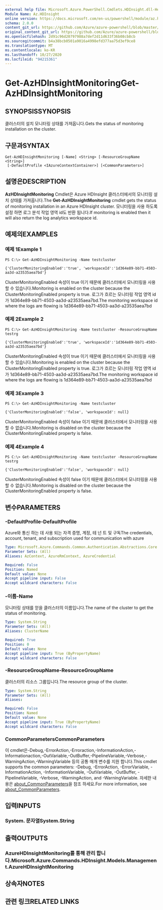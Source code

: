 ```yaml
---
external help file: Microsoft.Azure.PowerShell.Cmdlets.HDInsight.dll-Help.xml
Module Name: Az.HDInsight
online version: https://docs.microsoft.com/en-us/powershell/module/az.hdinsight/get-azhdinsightmonitoring
schema: 2.0.0
content_git_url: https://github.com/Azure/azure-powershell/blob/master/src/HDInsight/HDInsight/help/Get-AzHDInsightMonitoring.md
original_content_git_url: https://github.com/Azure/azure-powershell/blob/master/src/HDInsight/HDInsight/help/Get-AzHDInsightMonitoring.md
ms.openlocfilehash: 2d91c96d20797988a7def2d11d633f36b08cb8cb
ms.sourcegitcommit: b4a38bcb0501a9016a4998efd377aa75d3ef9ce8
ms.translationtype: MT
ms.contentlocale: ko-KR
ms.lasthandoff: 10/27/2020
ms.locfileid: "94215361"
---
```

# <span data-ttu-id="17e44-101">Get-AzHDInsightMonitoring</span><span class="sxs-lookup"><span data-stu-id="17e44-101">Get-AzHDInsightMonitoring</span></span>

## <span data-ttu-id="17e44-102">SYNOPSIS</span><span class="sxs-lookup"><span data-stu-id="17e44-102">SYNOPSIS</span></span>
<span data-ttu-id="17e44-103">클러스터의 설치 모니터링 상태를 가져옵니다.</span><span class="sxs-lookup"><span data-stu-id="17e44-103">Gets the status of monitoring installation on the cluster.</span></span>

## <span data-ttu-id="17e44-104">구문과</span><span class="sxs-lookup"><span data-stu-id="17e44-104">SYNTAX</span></span>

```
Get-AzHDInsightMonitoring [-Name] <String> [-ResourceGroupName <String>]
 [-DefaultProfile <IAzureContextContainer>] [<CommonParameters>]
```

## <span data-ttu-id="17e44-105">설명은</span><span class="sxs-lookup"><span data-stu-id="17e44-105">DESCRIPTION</span></span>
<span data-ttu-id="17e44-106">**AzHDInsightMonitoring** Cmdlet은 Azure HDInsight 클러스터에서의 모니터링 설치 상태를 가져옵니다.</span><span class="sxs-lookup"><span data-stu-id="17e44-106">The **Get-AzHDInsightMonitoring** cmdlet gets the status of monitoring installation in an Azure HDInsight cluster.</span></span> <span data-ttu-id="17e44-107">모니터링을 사용 하도록 설정 하면 로그 분석 작업 영역 id도 반환 됩니다.</span><span class="sxs-lookup"><span data-stu-id="17e44-107">If monitoring is enabled then it will also return the log analytics workspace id.</span></span>

## <span data-ttu-id="17e44-108">예제의</span><span class="sxs-lookup"><span data-stu-id="17e44-108">EXAMPLES</span></span>

### <span data-ttu-id="17e44-109">예제 1</span><span class="sxs-lookup"><span data-stu-id="17e44-109">Example 1</span></span>
```
PS C:\> Get-AzHDInsightMonitoring -Name testcluster

{'ClusterMonitoringEnabled':'true', 'workspaceId':'1d364e89-bb71-4503-aa3d-a23535aea7bd'}
```

<span data-ttu-id="17e44-110">ClusterMonitoringEnabled 속성이 true 이기 때문에 클러스터에서 모니터링을 사용할 수 있습니다.</span><span class="sxs-lookup"><span data-stu-id="17e44-110">Monitoring is enabled on the cluster because the ClusterMonitoringEnabled property is true.</span></span> <span data-ttu-id="17e44-111">로그가 흐르는 모니터링 작업 영역 id가 1d364e89-bb71-4503-aa3d-a23535aea7bd.</span><span class="sxs-lookup"><span data-stu-id="17e44-111">The monitoring workspace id where the logs are flowing is 1d364e89-bb71-4503-aa3d-a23535aea7bd</span></span>

### <span data-ttu-id="17e44-112">예제 2</span><span class="sxs-lookup"><span data-stu-id="17e44-112">Example 2</span></span>
```
PS C:\> Get-AzHDInsightMonitoring -Name testcluster -ResourceGroupName testrg

{'ClusterMonitoringEnabled':'true', 'workspaceId':'1d364e89-bb71-4503-aa3d-a23535aea7bd'}
```

<span data-ttu-id="17e44-113">ClusterMonitoringEnabled 속성이 true 이기 때문에 클러스터에서 모니터링을 사용할 수 있습니다.</span><span class="sxs-lookup"><span data-stu-id="17e44-113">Monitoring is enabled on the cluster because the ClusterMonitoringEnabled property is true.</span></span> <span data-ttu-id="17e44-114">로그가 흐르는 모니터링 작업 영역 id가 1d364e89-bb71-4503-aa3d-a23535aea7bd.</span><span class="sxs-lookup"><span data-stu-id="17e44-114">The monitoring workspace id where the logs are flowing is 1d364e89-bb71-4503-aa3d-a23535aea7bd</span></span>

### <span data-ttu-id="17e44-115">예제 3</span><span class="sxs-lookup"><span data-stu-id="17e44-115">Example 3</span></span>
```
PS C:\> Get-AzHDInsightMonitoring -Name testcluster

{'ClusterMonitoringEnabled':'false', 'workspaceId': null}
```

<span data-ttu-id="17e44-116">ClusterMonitoringEnabled 속성이 false 이기 때문에 클러스터에서 모니터링을 사용할 수 없습니다.</span><span class="sxs-lookup"><span data-stu-id="17e44-116">Monitoring is disabled on the cluster because the ClusterMonitoringEnabled property is false.</span></span>

### <span data-ttu-id="17e44-117">예제 4</span><span class="sxs-lookup"><span data-stu-id="17e44-117">Example 4</span></span>
```
PS C:\> Get-AzHDInsightMonitoring -Name testcluster -ResourceGroupName testrg

{'ClusterMonitoringEnabled':'false', 'workspaceId': null}
```

<span data-ttu-id="17e44-118">ClusterMonitoringEnabled 속성이 false 이기 때문에 클러스터에서 모니터링을 사용할 수 없습니다.</span><span class="sxs-lookup"><span data-stu-id="17e44-118">Monitoring is disabled on the cluster because the ClusterMonitoringEnabled property is false.</span></span>

## <span data-ttu-id="17e44-119">변수</span><span class="sxs-lookup"><span data-stu-id="17e44-119">PARAMETERS</span></span>

### <span data-ttu-id="17e44-120">-DefaultProfile</span><span class="sxs-lookup"><span data-stu-id="17e44-120">-DefaultProfile</span></span>
<span data-ttu-id="17e44-121">Azure와 통신 하는 데 사용 되는 자격 증명, 계정, 테 넌 트 및 구독</span><span class="sxs-lookup"><span data-stu-id="17e44-121">The credentials, account, tenant, and subscription used for communication with azure</span></span>

```yaml
Type: Microsoft.Azure.Commands.Common.Authentication.Abstractions.Core.IAzureContextContainer
Parameter Sets: (All)
Aliases: AzContext, AzureRmContext, AzureCredential

Required: False
Position: Named
Default value: None
Accept pipeline input: False
Accept wildcard characters: False
```

### <span data-ttu-id="17e44-122">-이름</span><span class="sxs-lookup"><span data-stu-id="17e44-122">-Name</span></span>
<span data-ttu-id="17e44-123">모니터링 상태를 얻을 클러스터의 이름입니다.</span><span class="sxs-lookup"><span data-stu-id="17e44-123">The name of the cluster to get the status of monitoring.</span></span>

```yaml
Type: System.String
Parameter Sets: (All)
Aliases: ClusterName

Required: True
Position: 0
Default value: None
Accept pipeline input: True (ByPropertyName)
Accept wildcard characters: False
```

### <span data-ttu-id="17e44-124">-ResourceGroupName</span><span class="sxs-lookup"><span data-stu-id="17e44-124">-ResourceGroupName</span></span>
<span data-ttu-id="17e44-125">클러스터의 리소스 그룹입니다.</span><span class="sxs-lookup"><span data-stu-id="17e44-125">The resource group of the cluster.</span></span>

```yaml
Type: System.String
Parameter Sets: (All)
Aliases:

Required: False
Position: Named
Default value: None
Accept pipeline input: True (ByPropertyName)
Accept wildcard characters: False
```

### <span data-ttu-id="17e44-126">CommonParameters</span><span class="sxs-lookup"><span data-stu-id="17e44-126">CommonParameters</span></span>
<span data-ttu-id="17e44-127">이 cmdlet은-Debug,-ErrorAction,-Erroraction,-InformationAction,-Informationaction,-OutVariable,-OutBuffer,-PipelineVariable,-Verbose,-WarningAction,-WarningVariable 등의 공통 매개 변수를 지원 합니다.</span><span class="sxs-lookup"><span data-stu-id="17e44-127">This cmdlet supports the common parameters: -Debug, -ErrorAction, -ErrorVariable, -InformationAction, -InformationVariable, -OutVariable, -OutBuffer, -PipelineVariable, -Verbose, -WarningAction, and -WarningVariable.</span></span> <span data-ttu-id="17e44-128">자세한 내용은 [about_CommonParameters](http://go.microsoft.com/fwlink/?LinkID=113216)을 참조 하세요.</span><span class="sxs-lookup"><span data-stu-id="17e44-128">For more information, see [about_CommonParameters](http://go.microsoft.com/fwlink/?LinkID=113216).</span></span>

## <span data-ttu-id="17e44-129">입력</span><span class="sxs-lookup"><span data-stu-id="17e44-129">INPUTS</span></span>

### <span data-ttu-id="17e44-130">System. 문자열</span><span class="sxs-lookup"><span data-stu-id="17e44-130">System.String</span></span>

## <span data-ttu-id="17e44-131">출력</span><span class="sxs-lookup"><span data-stu-id="17e44-131">OUTPUTS</span></span>

### <span data-ttu-id="17e44-132">AzureHDInsightMonitoring를 통해 관리 합니다.</span><span class="sxs-lookup"><span data-stu-id="17e44-132">Microsoft.Azure.Commands.HDInsight.Models.Management.AzureHDInsightMonitoring</span></span>

## <span data-ttu-id="17e44-133">상속자</span><span class="sxs-lookup"><span data-stu-id="17e44-133">NOTES</span></span>

## <span data-ttu-id="17e44-134">관련 링크</span><span class="sxs-lookup"><span data-stu-id="17e44-134">RELATED LINKS</span></span>
